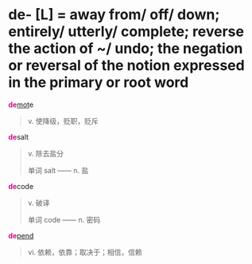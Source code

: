 # de- [L] = away from/ off/ down; entirely/ utterly/ complete; reverse the action of ~/ undo; the negation or reversal of the notion expressed in the primary or root word

<b style="color: #C71585;">de</b>[mot](_mov_.md)e
> v. 使降级，贬职，贬斥

<b style="color: #C71585;">de</b>salt
> v. 除去盐分
>
> 单词 salt —— n. 盐

<b style="color: #C71585;">de</b>code
> v. 破译
>
> 单词 code —— n. 密码

<b style="color: #C71585;">de</b>[pend](_pend_.md)
> vi. 依赖，依靠；取决于；相信，信赖